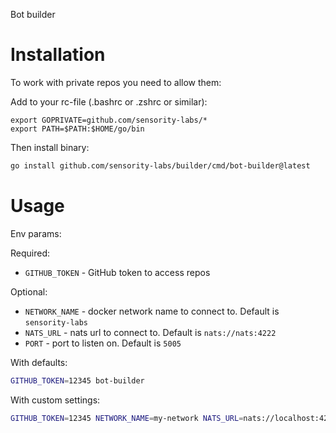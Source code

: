 Bot builder

# Installation
To work with private repos you need to allow them:

Add to your rc-file (.bashrc or .zshrc or similar):
```shell
export GOPRIVATE=github.com/sensority-labs/*
export PATH=$PATH:$HOME/go/bin
```
Then install binary:
```bash
go install github.com/sensority-labs/builder/cmd/bot-builder@latest
```

# Usage
Env params:

Required:
- `GITHUB_TOKEN` - GitHub token to access repos

Optional:
- `NETWORK_NAME` - docker network name to connect to. Default is `sensority-labs`
- `NATS_URL` - nats url to connect to. Default is `nats://nats:4222`
- `PORT` - port to listen on. Default is `5005`

With defaults:
```bash
GITHUB_TOKEN=12345 bot-builder
```

With custom settings:
```bash
GITHUB_TOKEN=12345 NETWORK_NAME=my-network NATS_URL=nats://localhost:4222 bot-builder
```